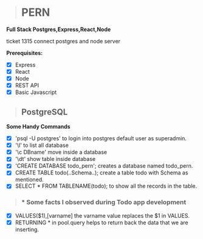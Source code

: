 > # PERN
****Full Stack Postgres,Express,React,Node****

ticket 1315 connect postgres and node server

****Prerequisites:****
- [x] Express
- [x] React
- [x] Node
- [x] REST API
- [x] Basic Javascript

> ## PostgreSQL

****Some Handy Commands****

- [x] 'psql -U postgres' to login into postgres default user as superadmin.
- [x] '\l' to list all database
- [x] '\c DBname' move inside a database
- [x] '\dt' show table inside database
- [x] 'CREATE DATABASE todo_pern'; creates a database named todo_pern.
- [x] CREATE TABLE todo(..Schema..); create a table todo with Schema as mentioned.
- [x] SELECT * FROM TABLENAME(todo); to show all the records in the table.

> ### * Some facts I observed during Todo app development
- [x] VALUES($1),[varname] the varname value replaces the $1 in VALUES.
- [x] RETURNING * in pool.query helps to return back the data that we are inserting.
